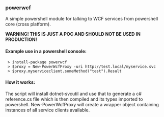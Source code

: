 ### powerwcf

A simple powershell module for talking to WCF services from powershell core (cross platform).

**WARNING! THIS IS JUST A POC AND SHOULD NOT BE USED IN PRODUCTION!**

#### Example use in a powershell console:

```
 > install-package powerwcf
 > $proxy = New-PowerWcfProxy -uri http://test.local/myservice.svc
 > $proxy.myserviceclient.someMethod("test").Result
```

#### How it works:
 
 The script will install dotnet-svcutil and use that to generate a c# reference.cs file
 which is then compiled and its types imported to powershell. New-PowerWcfProxy will
 create a wrapper object containing instances of all service clients available.


